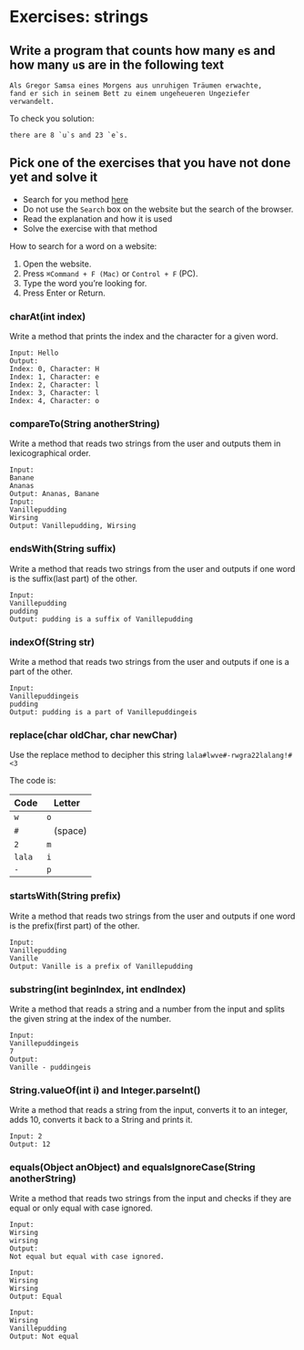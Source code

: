 # Exercises: strings

## Write a program that counts how many `e`s and how many `u`s are in the following text

```
Als Gregor Samsa eines Morgens aus unruhigen Träumen erwachte, 
fand er sich in seinem Bett zu einem ungeheueren Ungeziefer verwandelt.
```

To check you solution:
 
```
there are 8 `u`s and 23 `e`s.
```

## Pick one of the exercises that you have not done yet and solve it

- Search for you method [here](https://docs.oracle.com/javase/9/docs/api/java/lang/String.html) 
- Do not use the `Search` box on the website but the search of the browser.
- Read the explanation and how it is used
- Solve the exercise with that method

How to search for a word on a website:
 
1. Open the website.
2. Press `⌘Command + F (Mac)` or `Control + F` (PC).
3. Type the word you’re looking for.
4. Press Enter or Return.

### charAt(int index)

Write a method that prints the index and the character for a given word.

```
Input: Hello
Output:
Index: 0, Character: H
Index: 1, Character: e
Index: 2, Character: l
Index: 3, Character: l
Index: 4, Character: o
```

### compareTo(String anotherString)

Write a method that reads two strings from the user and outputs them in lexicographical order.

```
Input:
Banane
Ananas
Output: Ananas, Banane
Input:
Vanillepudding
Wirsing
Output: Vanillepudding, Wirsing
```

### endsWith(String suffix)

Write a method that reads two strings from the user and outputs if one word is the suffix(last part) of the other.

```
Input: 
Vanillepudding
pudding
Output: pudding is a suffix of Vanillepudding
```

### indexOf(String str)

Write a method that reads two strings from the user and outputs if one is a part of the other.

```
Input: 
Vanillepuddingeis
pudding
Output: pudding is a part of Vanillepuddingeis
```

### replace(char oldChar, char newChar)

Use the replace method to decipher this string `lala#lwve#-rwgra22lalang!#<3`

The code is:

 Code  | Letter
-------|------
`w`    | `o`
`#`    | ` ` (space)
`2`    | `m`
`lala` | `i`
`-`    | `p`

### startsWith(String prefix)

Write a method that reads two strings from the user and outputs if one word is the prefix(first part) of the other.

```
Input: 
Vanillepudding
Vanille
Output: Vanille is a prefix of Vanillepudding
```

### substring(int beginIndex, int endIndex)

Write a method that reads a string and a number from the input and splits the given string at the index of the number.

```
Input: 
Vanillepuddingeis
7
Output:
Vanille - puddingeis
```

### String.valueOf(int i) and Integer.parseInt()

Write a method that reads a string from the input, converts it to an integer, adds 10, converts it back to a String and prints it.

```
Input: 2
Output: 12
```

### equals(Object anObject) and equalsIgnoreCase(String anotherString)

Write a method that reads two strings from the input and checks if they are equal or only equal with case ignored.

```
Input:
Wirsing
wirsing
Output: 
Not equal but equal with case ignored.

Input:
Wirsing
Wirsing
Output: Equal

Input:
Wirsing
Vanillepudding
Output: Not equal
```